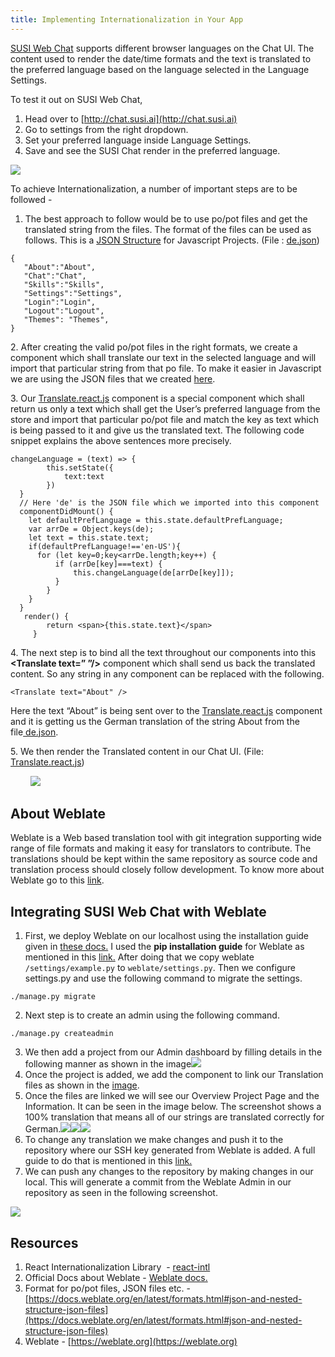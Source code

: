 ```yaml
---
title: Implementing Internationalization in Your App
---
```


[SUSI Web Chat](https://github.com/fossasia/chat.susi.ai) supports different browser languages on the Chat UI. The content used to render the date/time formats and the text is translated to the preferred language based on the language selected in the Language Settings.

To test it out on SUSI Web Chat, 

1.  Head over to [http://chat.susi.ai](http://chat.susi.ai)
2.  Go to settings from the right dropdown.
3.  Set your preferred language inside Language Settings.
4.  Save and see the SUSI Chat render in the preferred language.

![](https://rishirajme.files.wordpress.com/2017/08/99_dmj7c-jnp0.png)

To achieve Internationalization, a number of important steps are to be followed -

1.  The best approach to follow would be to use po/pot files and get the translated string from the files. The format of the files can be used as follows. This is a [JSON Structure](https://docs.weblate.org/en/latest/formats.html#json-and-nested-structure-json-files) for Javascript Projects. (File : [de.json](https://github.com/fossasia/chat.susi.ai/blob/master/src/components/Translate/de.json))
```
{
   "About":"About",
   "Chat":"Chat",
   "Skills":"Skills",
   "Settings":"Settings",
   "Login":"Login",
   "Logout":"Logout",
   "Themes": "Themes",
}
```
2\. After creating the valid po/pot files in the right formats, we create a component which shall translate our text in the selected language and will import that particular string from that po file. To make it easier in Javascript we are using the JSON files that we created [here](https://github.com/fossasia/chat.susi.ai/blob/master/src/components/Translate/de.json).

3\. Our [Translate.react.js](https://github.com/fossasia/chat.susi.ai/blob/master/src/components/Translate/Translate.react.js) component is a special component which shall return us only a **<span>** text which shall get the User’s preferred language from the store and import that particular po/pot file and match the key as text which is being passed to it and give us the translated text. The following code snippet explains the above sentences more precisely.
```
changeLanguage = (text) => {
        this.setState({
            text:text
        })
  }
  // Here 'de' is the JSON file which we imported into this component
  componentDidMount() {
    let defaultPrefLanguage = this.state.defaultPrefLanguage;
    var arrDe = Object.keys(de);
    let text = this.state.text;
    if(defaultPrefLanguage!=='en-US'){
      for (let key=0;key<arrDe.length;key++) {
          if (arrDe[key]===text) {
              this.changeLanguage(de[arrDe[key]]);
          }
        }
    }
  } 
   render() {
        return <span>{this.state.text}</span>
     }
```
4\. The next step is to bind all the text throughout our components into this **<Translate text=” ”/>** component which shall send us back the translated content. So any string in any component can be replaced with the following.
```
<Translate text="About" />
```
Here the text “About” is being sent over to the [Translate.react.js](https://github.com/fossasia/chat.susi.ai/blob/master/src/components/Translate/Translate.react.js) component and it is getting us the German translation of the string About from the file[ de.json](https://github.com/fossasia/chat.susi.ai/blob/master/src/components/Translate/de.json).

5\. We then render the Translated content in our Chat UI. (File: [Translate.react.js](https://github.com/fossasia/chat.susi.ai/blob/master/src/components/Translate/Translate.react.js))

        ![](https://rishirajme.files.wordpress.com/2017/08/99_6ndoe1ca9.png)

**About Weblate**
-----------------

Weblate is a Web based translation tool with git integration supporting wide range of file formats and making it easy for translators to contribute. The translations should be kept within the same repository as source code and translation process should closely follow development. To know more about Weblate go to this [link](https://docs.weblate.org/en/latest/about.html).

**Integrating SUSI Web Chat with Weblate**
------------------------------------------

1.  First, we deploy Weblate on our localhost using the installation guide given in [these docs.](https://docs.weblate.org/en/latest/admin/install.html) I used the **pip installation guide** for Weblate as mentioned in this [link.](https://docs.weblate.org/en/latest/admin/install.html#installing-weblate-by-pip) After doing that we copy weblate ```/settings/example.py``` to ```weblate/settings.py```. Then we configure settings.py and use the following command to migrate the settings.
```
./manage.py migrate
```
2.  Next step is to create an admin using the following command.
```
./manage.py createadmin
```
3.  We then add a project from our Admin dashboard by filling details in the following manner as shown in the image![](https://rishirajme.files.wordpress.com/2017/08/99_np0d45mmuj.jpeg)
4.  Once the project is added, we add the component to link our Translation files as shown in the [image](http://imgur.com/a/3RR4L).
5.  Once the files are linked we will see our Overview Project Page and the Information. It can be seen in the image below. The screenshot shows a 100% translation that means all of our strings are translated correctly for German.![](https://rishirajme.files.wordpress.com/2017/08/99_jtjmv8g_is.png)![](https://rishirajme.files.wordpress.com/2017/08/99_cmvinag8ic.png)![](https://rishirajme.files.wordpress.com/2017/08/99_18244bnyrk.png)
6.  To change any translation we make changes and push it to the repository where our SSH key generated from Weblate is added. A full guide to do that is mentioned in this [link.](https://docs.weblate.org/en/latest/vcs.html#generating-ssh-keys)
7.  We can push any changes to the repository by making changes in our local. This will generate a commit from the Weblate Admin in our repository as seen in the following screenshot.

![](https://rishirajme.files.wordpress.com/2017/08/99_pqlese6feb.png)

Resources
---------

1.  React Internationalization Library  - [react-intl](https://github.com/yahoo/react-intl/)
2.  Official Docs about Weblate - [Weblate docs.](https://docs.weblate.org/en)
3.  Format for po/pot files, JSON files etc. - [https://docs.weblate.org/en/latest/formats.html#json-and-nested-structure-json-files](https://docs.weblate.org/en/latest/formats.html#json-and-nested-structure-json-files)
4.  Weblate - [https://weblate.org](https://weblate.org)